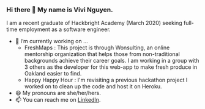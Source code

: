 ### Hi there 👋 My name is Vivi Nguyen.

I am a recent graduate of Hackbright Academy (March 2020) seeking full-time employment as a software engineer. 
- 🌱 I’m currently working on ...
  - FreshMaps : This project is through Wonsulting, an online mentorship organization that helps those from non-traditional backgrounds achieve their career goals. I am working in a group with 3 others as the developer for this web-app to make fresh produce in Oakland easier to find.
  - Happy Happy Hour : I'm revisiting a previous hackathon project I worked on to clean up the code and host it on Heroku.
- 😄 My pronouns are she/her/hers.
- 📫 You can reach me on [LinkedIn](https://www.linkedin.com/in/thuyvi-nguyen/).
 
<!--
**vivsnguyen/vivsnguyen** is a ✨ _special_ ✨ repository because its `README.md` (this file) appears on your GitHub profile.

Here are some ideas to get you started:

- 🔭 I’m currently working on ...
- 🌱 I’m currently learning ...
- 👯 I’m looking to collaborate on ...
- 🤔 I’m looking for help with ...
- 💬 Ask me about ...
- 📫 How to reach me: ...
- 😄 Pronouns: ...
- ⚡ Fun fact: ...
-->

